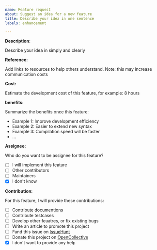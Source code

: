```yaml
---
name: Feature request
about: Suggest an idea for a new feature
title: Describe your idea in one sentence
labels: enhancement

---
```


**Description:**

Describe your idea in simply and clearly

**Reference:**

Add links to resources to help others understand. Note: this may increase communication costs

**Cost:**

Estimate the development cost of this feature, for example: 8 hours

**benefits:**

Summarize the benefits once this feature:

- Example 1: Improve development efficiency
- Example 2: Easier to extend new syntax
- Example 3: Compilation speed will be faster
- ...

**Assignee:**

Who do you want to be assignee for this feature?

- [ ] I will implement this feature
- [ ] Other contributors
- [ ] Maintainers
- [x] I don't know

**Contribution:**

For this feature, I will provide these contributions:

- [ ] Contribute documentions
- [ ] Contribute testcases
- [ ] Develop other feuatres, or fix existing bugs
- [ ] Write an article to promote this project
- [ ] Fund this issue on [IssueHunt](https://issuehunt.io/r/lc-soft/trad)
- [ ] Donate this project on [OpenCollective](https://opencollective.com/lc-soft/trad)
- [x] I don't want to provide any help
